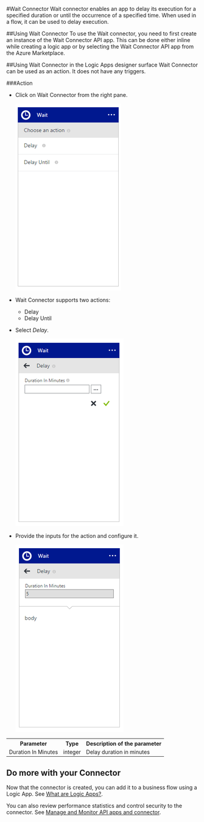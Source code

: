 <properties 
   pageTitle="Wait Connector" 
   description="Wait Connector" 
   services="app-service\logic" 
   documentationCenter=".net,nodejs,java" 
   authors="rajeshramabathiran" 
   manager="dwrede" 
   editor=""/>

<tags
   ms.service="app-service-logic"
   ms.devlang="multiple"
   ms.topic="article"
   ms.tgt_pltfrm="na"
   ms.workload="integration" 
   ms.date="06/29/2015"
   ms.author="rajram"/>

#Wait Connector
Wait connector enables an app to delay its execution for a specified duration or until the occurrence of a specified time. When used in a flow, it can be used to delay execution.

##Using Wait Connector
To use the Wait connector, you need to first create an instance of the Wait Connector API app. This can be done either inline while creating a logic app or by selecting the Wait Connector API app from the Azure Marketplace.

##Using Wait Connector in the Logic Apps designer surface
Wait Connector can be used as an action. It does not have any triggers.

###Action
- Click on Wait Connector from the right pane.

	![List of Actions][1]
- Wait Connector supports two actions: 
	- Delay
	- Delay Until
	 
- Select *Delay*.

	![Delay input][2]
- Provide the inputs for the action and configure it.

	![Action configured][3]

<table>
	<tr>
		<th>Parameter</th>
		<th>Type</th>
		<th>Description of the parameter</th>
	</tr>
	<tr>
		<td>Duration In Minutes</td>
		<td>integer</td>
		<td>Delay duration in minutes</td>
	</tr>
</table>


## Do more with your Connector
Now that the connector is created, you can add it to a business flow using a Logic App. See [What are Logic Apps?](app-service-logic-what-are-logic-apps.md).

You can also review performance statistics and control security to the connector. See [Manage  and Monitor API apps and connector](../app-service-api/app-service-api-manage-in-portal.md).

<!--References -->
[1]: ./media/app-service-logic-wait/ListOfActions.PNG
[2]: ./media/app-service-logic-wait/DelayInput.PNG
[3]: ./media/app-service-logic-wait/ActionConfigured.PNG
